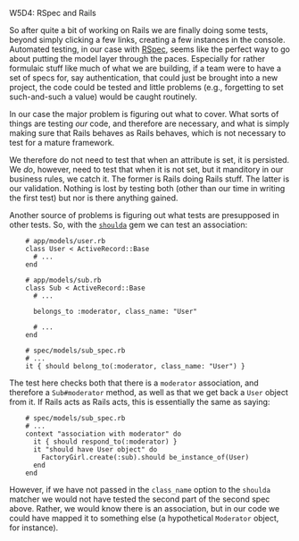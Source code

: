 W5D4: RSpec and Rails

So after quite a bit of working on Rails we are finally doing some tests, beyond simply clicking a few links, creating a few instances in the console. Automated testing, in our case with [RSpec](http://rspec.info/), seems like the perfect way to go about putting the model layer through the paces. Especially for rather formulaic stuff like much of what we are building, if a team were to have a set of specs for, say authentication, that could just be brought into a new project, the code could be tested and little problems (e.g., forgetting to set such-and-such a value) would be caught routinely.

In our case the major problem is figuring out what to cover. What sorts of things are testing _our_ code, and therefore are necessary, and what is simply making sure that Rails behaves as Rails behaves, which is not necessary to test for a mature framework.

We therefore do not need to test that when an attribute is set, it is persisted. We _do_, however, need to test that when it is not set, but it manditory in our business rules, we catch it. The former is Rails doing Rails stuff. The latter is our validation. Nothing is lost by testing both (other than our time in writing the first test) but nor is there anything gained.

Another source of problems is figuring out what tests are presupposed in other tests. So, with the [`shoulda`](https://github.com/thoughtbot/shoulda) gem we can test an association:

        # app/models/user.rb
        class User < ActiveRecord::Base
          # ...
        end

        # app/models/sub.rb
        class Sub < ActiveRecord::Base
          # ...

          belongs_to :moderator, class_name: "User"

          # ...
        end

        # spec/models/sub_spec.rb
        # ...
        it { should belong_to(:moderator, class_name: "User") }

The test here checks both that there is a `moderator` association, and therefore a `Sub#moderator` method, as well as that we get back a `User` object from it. If Rails acts as Rails acts, this is essentially the same as saying:

        # spec/models/sub_spec.rb
        # ...
        context "association with moderator" do
          it { should respond_to(:moderator) }
          it "should have User object" do
            FactoryGirl.create(:sub).should be_instance_of(User)
          end
        end

However, if we have not passed in the `class_name` option to the `shoulda` matcher we would not have tested the second part of the second spec above. Rather, we would know there is an association, but in our code we could have mapped it to something else (a hypothetical `Moderator` object, for instance).
